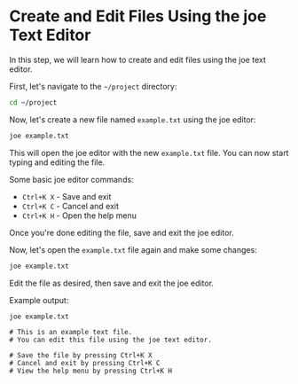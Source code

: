 # Create and Edit Files Using the joe Text Editor

In this step, we will learn how to create and edit files using the joe text editor.

First, let's navigate to the `~/project` directory:

```bash
cd ~/project
```

Now, let's create a new file named `example.txt` using the joe editor:

```bash
joe example.txt
```

This will open the joe editor with the new `example.txt` file. You can now start typing and editing the file.

Some basic joe editor commands:

- `Ctrl+K X` - Save and exit
- `Ctrl+K C` - Cancel and exit
- `Ctrl+K H` - Open the help menu

Once you're done editing the file, save and exit the joe editor.

Now, let's open the `example.txt` file again and make some changes:

```bash
joe example.txt
```

Edit the file as desired, then save and exit the joe editor.

Example output:

```
joe example.txt

# This is an example text file.
# You can edit this file using the joe text editor.

# Save the file by pressing Ctrl+K X
# Cancel and exit by pressing Ctrl+K C
# View the help menu by pressing Ctrl+K H
```
